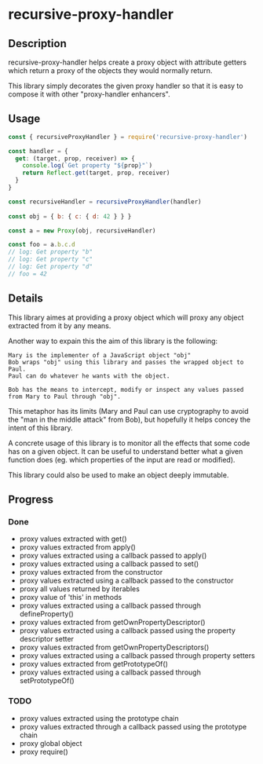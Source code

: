 # recursive-proxy-handler

## Description

recursive-proxy-handler helps create a proxy object with attribute getters
which return a proxy of the objects they would normally return.

This library simply decorates the given proxy handler so that it is easy to compose
it with other "proxy-handler enhancers".

## Usage

```javascript
const { recursiveProxyHandler } = require('recursive-proxy-handler')

const handler = {
  get: (target, prop, receiver) => {
    console.log(`Get property "${prop}"`)
    return Reflect.get(target, prop, receiver)
  }
}

const recursiveHandler = recursiveProxyHandler(handler)
 
const obj = { b: { c: { d: 42 } } }

const a = new Proxy(obj, recursiveHandler)

const foo = a.b.c.d
// log: Get property "b"
// log: Get property "c"
// log: Get property "d"
// foo = 42

```
## Details

This library aimes at providing a proxy object which will proxy any object extracted from it by any means.

Another way to expain this the aim of this library is the following:

```
Mary is the implementer of a JavaScript object "obj"
Bob wraps "obj" using this library and passes the wrapped object to Paul.
Paul can do whatever he wants with the object.

Bob has the means to intercept, modify or inspect any values passed from Mary to Paul through "obj".
```
This metaphor has its limits (Mary and Paul can use cryptography to avoid the "man in the middle attack" from Bob), but hopefully it helps concey the intent of this library.

A concrete usage of this library is to monitor all the effects that some code has on a given object.
It can be useful to understand better what a given function does (eg. which properties of the input are read or modified).

This library could also be used to make an object deeply immutable.

## Progress

### Done

- proxy values extracted with get()
- proxy values extracted from apply()
- proxy values extracted using a callback passed to apply()
- proxy values extracted using a callback passed to set()
- proxy values extracted from the constructor
- proxy values extracted using a callback passed to the constructor
- proxy all values returned by iterables
- proxy value of 'this' in methods
- proxy values extracted using a callback passed through defineProperty()
- proxy values extracted from getOwnPropertyDescriptor()
- proxy values extracted using a callback passed using the property descriptor setter
- proxy values extracted from getOwnPropertyDescriptors()
- proxy values extracted using a callback passed through property setters
- proxy values extracted from getPrototypeOf()
- proxy values extracted using a callback passed through setPrototypeOf()

### TODO

- proxy values extracted using the prototype chain
- proxy values extracted through a callback passed using the prototype chain
- proxy global object
- proxy require()

